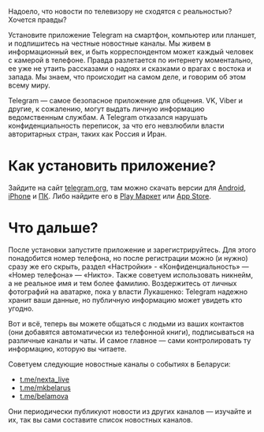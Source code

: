 Надоело, что новости по телевизору не сходятся с реальностью?
Хочется правды?

Установите приложение Telegram на смартфон, компьютер или планшет, и подпишитесь на честные новостные каналы. 
Мы живем в информационный век, и быть корреспондентом может каждый человек с камерой в телефоне. Правда разлетается по интернету моментально, ее уже не утаить рассказами о надоях и сказками о врагах с востока и запада. 
Мы знаем, что происходит на самом деле, и говорим об этом всему миру.

Telegram — самое безопасное приложение для общения. VK, Viber и другие, к сожалению, могут выдать личную информацию ведомственным службам. А Telegram отказался нарушать конфиденциальность переписок, за что его невзлюбили власти авторитарных стран, таких как Россия и Иран.

# Как установить приложение?

Зайдите на сайт [telegram.org](https://telegram.org), там можно скачать версии для [Android](https://telegram.org/dl/android), [iPhone](https://telegram.org/dl/ios) и [ПК](https://desktop.telegram.org/).
Либо найдите его в [Play Маркет](https://play.google.com/store/apps/details?id=org.telegram.messenger) или [App Store](https://apps.apple.com/us/app/telegram-messenger/id686449807).

# Что дальше?

После установки запустите приложение и зарегистрируйтесь. Для этого понадобится номер телефона, но после регистрации можно (и нужно) сразу же его скрыть, раздел «Настройки» - «Конфиденциальность» — «Номер телефона» — «Никто». Также советуем использовать никнейм, а не реальное имя и тем более фамилию. Воздержитесь от личных фотографий на аватарке, пока у власти Лукашенко: Telegram надежно хранит ваши данные, но публичную информацию может увидеть кто угодно.

Вот и всё, теперь вы можете общаться с людьми из ваших контактов (они добавятся автоматически из телефонной книги), подписываться на различные каналы и чаты. И самое главное — сами контролировать ту информацию, которую вы читаете.

Советуем следующие новостные каналы о событиях в Беларуси:

- [t.me/nexta_live](https://t.me/nexta_live)
- [t.me/mkbelarus](https://t.me/mkbelarus)
- [t.me/belamova](https://t.me/belamova)

Они периодически публикуют новости из других каналов — изучайте и их, так вы сами составите список новостных каналов.

